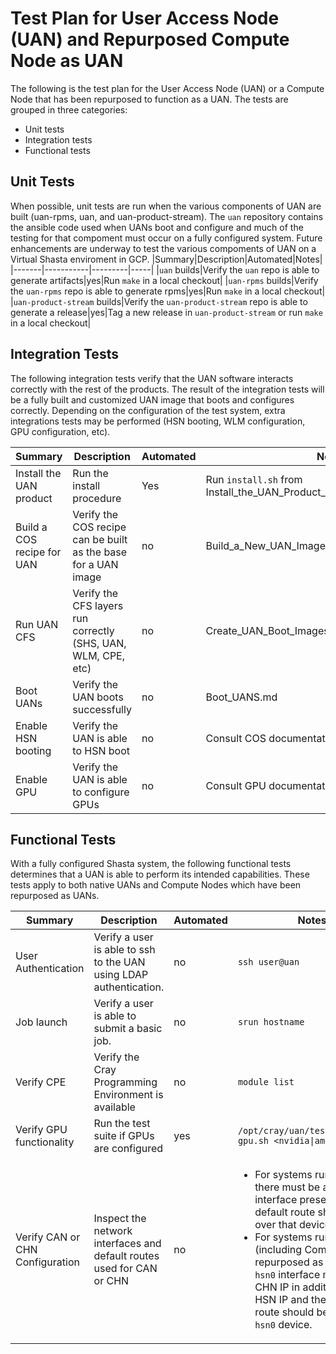 # Test Plan for User Access Node (UAN) and Repurposed Compute Node as UAN

The following is the test plan for the User Access Node (UAN) or a Compute Node that has been repurposed to function as a UAN.  The tests are grouped in three categories:
- Unit tests
- Integration tests
- Functional tests

## Unit Tests

When possible, unit tests are run when the various components of UAN are built (uan-rpms, uan, and uan-product-stream). The `uan` repository contains the ansible code used when UANs boot and configure and much of the testing for that compoment must occur on a fully configured system. Future enhancements are underway to test the various compoments of UAN on a Virtual Shasta enviroment in GCP.
|Summary|Description|Automated|Notes|
|-------|-----------|---------|-----|
|`uan` builds|Verify the `uan` repo is able to generate artifacts|yes|Run `make` in a local checkout|
|`uan-rpms` builds|Verify the `uan-rpms` repo is able to generate rpms|yes|Run `make` in a local checkout|
|`uan-product-stream` builds|Verify the `uan-product-stream` repo is able to generate a release|yes|Tag a new release in `uan-product-stream` or run `make` in a local checkout|

## Integration Tests

The following integration tests verify that the UAN software interacts correctly with the rest of the products. The result of the integration tests will be a fully built and customized UAN image that boots and configures correctly. Depending on the configuration of the test system, extra integrations tests may be performed (HSN booting, WLM configuration, GPU configuration, etc).

| Summary                    | Description                                                  | Automated | Notes                                         |
| -------------------------- | ------------------------------------------------------------ | --------- | --------------------------------------------- |
| Install the UAN product | Run the install procedure | Yes      | Run `install.sh` from Install_the_UAN_Product_Stream.md |
| Build a COS recipe for UAN | Verify the COS recipe can be built as the base for a UAN image | no        | Build_a_New_UAN_Image_Using_the_COS_Recipe.md |
| Run UAN CFS                | Verify the CFS layers run correctly (SHS, UAN, WLM, CPE, etc) | no        | Create_UAN_Boot_Images.md                     |
| Boot UANs                  | Verify the UAN boots successfully                            | no        | Boot_UANS.md                                  |
| Enable HSN booting         | Verify the UAN is able to HSN boot                            | no        | Consult COS documentation                                  |
| Enable GPU                 | Verify the UAN is able to configure GPUs                      | no        | Consult GPU documentation                                  |

## Functional Tests

With a fully configured Shasta system, the following functional tests determines that a UAN is able to perform its intended capabilities. These tests apply to both native UANs and Compute Nodes which have been repurposed as UANs.

| Summary                      | Description                                                  | Automated | Notes                            |
| ---------------------------- | ------------------------------------------------------------ | --------- | -------------------------------- |
| User Authentication          | Verify a user is able to ssh to the UAN using LDAP authentication. | no        | `ssh user@uan`                   |
| Job launch                   | Verify a user is able to submit a basic job.                 | no        | `srun hostname` |
| Verify CPE                   | Verify the Cray Programming Environment is available         | no        | `module list`                    |
| Verify GPU functionality     | Run the test suite if GPUs are configured                    | yes       | `/opt/cray/uan/tests/validate-gpu.sh <nvidia\|amd>` |
| Verify CAN or CHN Configuration | Inspect the network interfaces and default routes used for CAN or CHN | no | <ul><li> For systems running CAN, there must be a `can0` interface present and the default route should be over that device.</li><li>For systems running CHN (including Compute Nodes repurposed as UANs), the `hsn0` interface must have a CHN IP in addition to the HSN IP and the default route should be over the `hsn0` device.</li></ul> |
